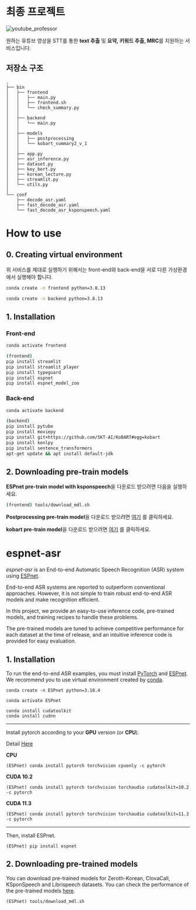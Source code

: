 # 최종 프로젝트

![youtube_professor](https://user-images.githubusercontent.com/76618935/172767342-7c220388-39c1-441e-ab2c-e402e81db769.png)

원하는 유튜브 영상을 STT를 통한 **text 추출** 및 **요약, 키워드 추출, MRC**를 지원하는 서비스입니다.


## 저장소 구조

```
.
├── bin
│   ├── frontend
│   │   ├── main.py
│   │   ├── frontend.sh
│   │   └── check_summary.py
│   │
│   ├── backend
│   │   └── main.py
│   │
│   ├── models
│   │   ├── postprocessing
│   │   └── kobart_summary2_v_1
│   │   
│   ├── app.py
│   ├── asr_inference.py
│   ├── dataset.py
│   ├── key_bert.py
│   ├── korean_lecture.py
│   ├── streamlit.py
│   └── utils.py
│
└── conf
    ├── decode_asr.yaml
    ├── fast_decode_asr.yaml
    └── fast_decode_asr_ksponspeech.yaml

```


# How to use
## 0. Creating virtual environment

위 서비스를 제대로 실행하기 위해서는 front-end와 back-end을 서로 다른 가상환경에서 실행해야 합니다.

```bash
conda create -n frontend python=3.8.13
```

```bash
conda create -n backend python=3.8.13
```

## 1. Installation

### Front-end

```bash
conda activate frontend
```

```bash
(frontend)
pip install streamlit
pip install streamlit_player
pip install typeguard
pip install espnet
pip install espnet_model_zoo
```

### Back-end

```bash
conda activate backend
```

```bash
(backend)
pip install pytube
pip install moviepy
pip install git+https://github.com/SKT-AI/KoBART#egg=kobart
pip install konlpy
pip install sentence_transformers
apt-get update && apt install default-jdk
```

## 2. Downloading pre-train models

**ESPnet pre-train model with ksponspeech**을 다운로드 받으려면 다음을 실행하세요.

```bash
(frontend) tools/download_mdl.sh
```


**Postprocessing pre-train model**을 다운로드 받으려면
[여기](https://drive.google.com/file/d/1VlImbs9qh3mwVZmPcVZj3DDMv_p9CFtK/view?usp=sharing)
를 클릭하세요.

**kobart pre-train model**을 다운로드 받으려면
[여기](https://drive.google.com/file/d/1A_ZVu8DtL-3rmxUaGOKWl7AMtbktivG7/view?usp=sharing)
를 클릭하세요.





# espnet-asr
*espnet-asr* is an End-to-end Automatic Speech Recognition (ASR) system using [ESPnet](https://github.com/espnet/espnet).

End-to-end ASR systems are reported to outperform conventional approaches.
However, it is not simple to train robust end-to-end ASR models and make recognition efficient.

In this project, we provide an easy-to-use inference code, pre-trained models, and training recipes to handle these problems.

The pre-trained models are tuned to achieve competitive performance for each dataset at the time of release, and an intuitive inference code is provided for easy evaluation.

## 1. Installation
To run the end-to-end ASR examples, you must install [PyTorch](https://pytorch.org/) and [ESPnet](https://github.com/espnet/espnet).
We recommend you to use virtual environment created by [conda](https://docs.conda.io/en/latest/miniconda.html).

```conda create -n ESPnet python=3.10.4```

```conda activate ESPnet```

```
conda install cudatoolkit
conda install cudnn
```


---

Install pytorch according to your **GPU** version (or **CPU**).

Detail [Here](https://pytorch.org/get-started/locally/)

**CPU**

```(ESPnet) conda install pytorch torchvision cpuonly -c pytorch```

**CUDA 10.2**

```(ESPnet) conda install pytorch torchvision torchaudio cudatoolkit=10.2 -c pytorch```

**CUDA 11.3**

```(ESPnet) conda install pytorch torchvision torchaudio cudatoolkit=11.3 -c pytorch```

---

Then, install ESPnet.

```(ESPnet) pip install espnet```


## 2. Downloading pre-trained models
You can download pre-trained models for Zeroth-Korean, ClovaCall, KSponSpeech and Librispeech datasets. You can check the performance of the pre-trained models [here](https://github.com/hchung12/espnet-asr/tree/master/recipes).

```(ESPnet) tools/download_mdl.sh```


